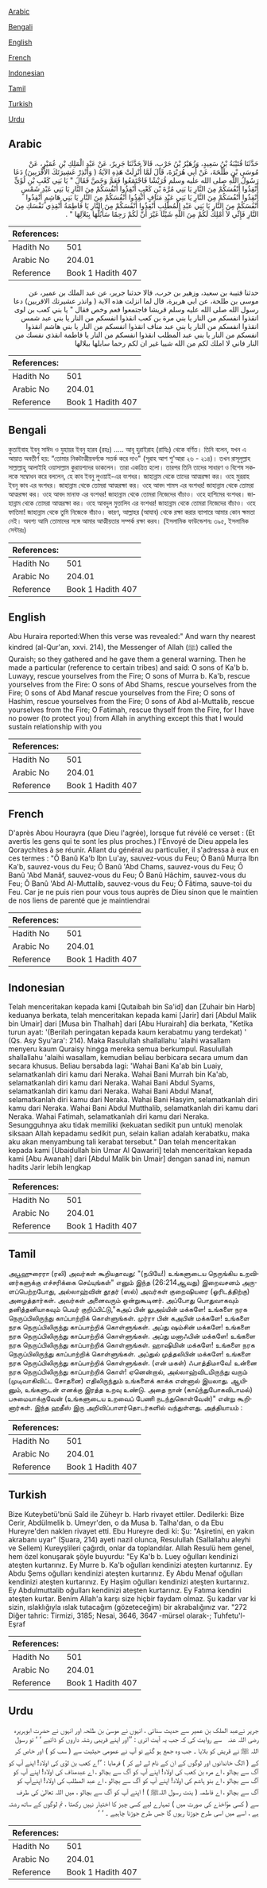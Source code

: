 [Arabic](#arabic)

[Bengali](#bengali)

[English](#english)

[French](#french)

[Indonesian](#indonesian)

[Tamil](#tamil)

[Turkish](#turkish)

[Urdu](#urdu)

## Arabic


<div dir="rtl" lang="ar" style={{fontSize:'larger',backgroundColor:'#f8f9fa',padding:20}}>
حَدَّثَنَا قُتَيْبَةُ بْنُ سَعِيدٍ، وَزُهَيْرُ بْنُ حَرْبٍ، قَالاَ حَدَّثَنَا جَرِيرٌ، عَنْ عَبْدِ الْمَلِكِ بْنِ عُمَيْرٍ، عَنْ مُوسَى بْنِ طَلْحَةَ، عَنْ أَبِي هُرَيْرَةَ، قَالَ لَمَّا أُنْزِلَتْ هَذِهِ الآيَةُ ‏(‏ وَأَنْذِرْ عَشِيرَتَكَ الأَقْرَبِينَ‏)‏ دَعَا رَسُولُ اللَّهِ صلى الله عليه وسلم قُرَيْشًا فَاجْتَمَعُوا فَعَمَّ وَخَصَّ فَقَالَ ‏"‏ يَا بَنِي كَعْبِ بْنِ لُؤَىٍّ أَنْقِذُوا أَنْفُسَكُمْ مِنَ النَّارِ يَا بَنِي مُرَّةَ بْنِ كَعْبٍ أَنْقِذُوا أَنْفُسَكُمْ مِنَ النَّارِ يَا بَنِي عَبْدِ شَمْسٍ أَنْقِذُوا أَنْفُسَكُمْ مِنَ النَّارِ يَا بَنِي عَبْدِ مَنَافٍ أَنْقِذُوا أَنْفُسَكُمْ مِنَ النَّارِ يَا بَنِي هَاشِمٍ أَنْقِذُوا أَنْفُسَكُمْ مِنَ النَّارِ يَا بَنِي عَبْدِ الْمُطَّلِبِ أَنْقِذُوا أَنْفُسَكُمْ مِنَ النَّارِ يَا فَاطِمَةُ أَنْقِذِي نَفْسَكِ مِنَ النَّارِ فَإِنِّي لاَ أَمْلِكُ لَكُمْ مِنَ اللَّهِ شَيْئًا غَيْرَ أَنَّ لَكُمْ رَحِمًا سَأَبُلُّهَا بِبَلاَلِهَا ‏"‏ ‏.‏
</div>
<div style={{backgroundColor:'#f8f9fa',padding:20, marginBottom: 10}}><table> <thead> <tr> <th>References:</th> <th></th> </tr> </thead> <tbody><tr><td>Hadith No</td><td>501</td></tr><tr><td>Arabic No</td><td>204.01</td></tr><tr><td>Reference</td><td>Book 1 Hadith 407</td></tr></tbody></table></div>


<div dir="rtl" lang="ar" style={{fontSize:'larger',backgroundColor:'#f8f9fa',padding:20}}>
حدثنا قتيبة بن سعيد، وزهير بن حرب، قالا حدثنا جرير، عن عبد الملك بن عمير، عن موسى بن طلحة، عن ابي هريرة، قال لما انزلت هذه الاية ( وانذر عشيرتك الاقربين) دعا رسول الله صلى الله عليه وسلم قريشا فاجتمعوا فعم وخص فقال " يا بني كعب بن لوى انقذوا انفسكم من النار يا بني مرة بن كعب انقذوا انفسكم من النار يا بني عبد شمس انقذوا انفسكم من النار يا بني عبد مناف انقذوا انفسكم من النار يا بني هاشم انقذوا انفسكم من النار يا بني عبد المطلب انقذوا انفسكم من النار يا فاطمة انقذي نفسك من النار فاني لا املك لكم من الله شييا غير ان لكم رحما سابلها ببلالها
</div>
<div style={{backgroundColor:'#f8f9fa',padding:20, marginBottom: 10}}><table> <thead> <tr> <th>References:</th> <th></th> </tr> </thead> <tbody><tr><td>Hadith No</td><td>501</td></tr><tr><td>Arabic No</td><td>204.01</td></tr><tr><td>Reference</td><td>Book 1 Hadith 407</td></tr></tbody></table></div>

## Bengali


<div dir="ltr" lang="bn" style={{fontSize:'larger',backgroundColor:'#f8f9fa',padding:20}}>
কুতাইবাহ ইবনু সাঈদ ও যুহায়র ইবনু হারব (রহঃ) ..... আবূ হুরাইরাহ (রাযিঃ) থেকে বর্ণিত। তিনি বলেন, যখন এ আয়াত অবতীর্ণ হয়: “তোমার নিকটাত্মীয়বর্গকে সতর্ক করে দাও" (সূরাহ আশ শু'আরা ২৬ - ২১৪)। তখন রাসূলুল্লাহ সাল্লাল্লাহু আলাইহি ওয়াসাল্লাম কুরায়শদের ডাকলেন। তারা একত্রিত হলো। তারপর তিনি তাদের সাধারণ ও বিশেষ সকলকে সম্বোধন করে বললেন, হে কাব ইবনু লুওয়াই-এর বংশধর। জাহান্নাম থেকে তাদের আত্মরক্ষা কর। ওহে মুররাহ ইবনু কাব এর বংশধর। জাহান্নাম থেকে তোমরা আত্মরক্ষা কর। ওহে আবদ শামস এর বংশধর! জাহান্নাম থেকে তোমরা আত্মরক্ষা কর। ওহে আবদ মানাফ এর বংশধর! জাহান্নাম থেকে তোমরা নিজেদের বাঁচাও। ওহে হাশিমের বংশধর। জাহান্নাম থেকে তোমরা আত্মরক্ষা কর। ওহে আবদুল মুত্তালিব এর বংশধর! জাহান্নাম থেকে তোমরা নিজেদের বাঁচাও। ওহে ফাতিমা! জাহান্নাম থেকে তুমি নিজেকে বাঁচাও। কারণ, আল্লাহর (আযাব) থেকে রক্ষা করার ব্যাপারে আমার কোন ক্ষমতা নেই। অবশ্য আমি তোমাদের সঙ্গে আমার আত্মীয়তার সম্পর্ক রক্ষা করব। (ইসলামিক ফাউন্ডেশনঃ ৩৯৫, ইসলামিক সেন্টারঃ)
</div>
<div style={{backgroundColor:'#f8f9fa',padding:20, marginBottom: 10}}><table> <thead> <tr> <th>References:</th> <th></th> </tr> </thead> <tbody><tr><td>Hadith No</td><td>501</td></tr><tr><td>Arabic No</td><td>204.01</td></tr><tr><td>Reference</td><td>Book 1 Hadith 407</td></tr></tbody></table></div>

## English


<div dir="ltr" lang="en" style={{fontSize:'larger',backgroundColor:'#f8f9fa',padding:20}}>
Abu Huraira reported:When this verse was revealed:" And warn thy nearest kindred (al-Qur'an, xxvi. 214), the Messenger of Allah (ﷺ) called the Quraish; so they gathered and he gave them a general warning. Then he made a particular (reference to certain tribes) and said: O sons of Ka'b b. Luwayy, rescue yourselves from the Fire; O sons of Murra b. Ka'b, rescue yourselves from the Fire: O sons of Abd Shams, rescue yourselves from the Fire; 0 sons of Abd Manaf rescue yourselves from the Fire; O sons of Hashim, rescue yourselves from the Fire; 0 sons of Abd al-Muttalib, rescue yourselves from the Fire; O Fatimah, rescue thyself from the Fire, for I have no power (to protect you) from Allah in anything except this that I would sustain relationship with you
</div>
<div style={{backgroundColor:'#f8f9fa',padding:20, marginBottom: 10}}><table> <thead> <tr> <th>References:</th> <th></th> </tr> </thead> <tbody><tr><td>Hadith No</td><td>501</td></tr><tr><td>Arabic No</td><td>204.01</td></tr><tr><td>Reference</td><td>Book 1 Hadith 407</td></tr></tbody></table></div>

## French


<div dir="ltr" lang="fr" style={{fontSize:'larger',backgroundColor:'#f8f9fa',padding:20}}>
D'après Abou Hourayra (que Dieu l'agrée), lorsque fut révélé ce verset : (Et avertis les gens qui te sont les plus proches.) l'Envoyé de Dieu appela les Qoraychites à se réunir. Allant du général au particulier, il s'adressa à eux en ces termes : "Ô Banû Ka'b Ibn Lu'ay, sauvez-vous du Feu; Ô Banû Murra Ibn Ka'b, sauvez-vous du Feu; Ô Banû 'Abd Chams, sauvez-vous du Feu; Ô Banû 'Abd Manâf, sauvez-vous du Feu; Ô Banû Hâchim, sauvez-vous du Feu; Ô Banû 'Abd Al-Muttalib, sauvez-vous du Feu; Ô Fâtima, sauve-toi du Feu. Car je ne puis rien pour vous tous auprès de Dieu sinon que le maintien de nos liens de parenté que je maintiendrai
</div>
<div style={{backgroundColor:'#f8f9fa',padding:20, marginBottom: 10}}><table> <thead> <tr> <th>References:</th> <th></th> </tr> </thead> <tbody><tr><td>Hadith No</td><td>501</td></tr><tr><td>Arabic No</td><td>204.01</td></tr><tr><td>Reference</td><td>Book 1 Hadith 407</td></tr></tbody></table></div>

## Indonesian


<div dir="ltr" lang="id" style={{fontSize:'larger',backgroundColor:'#f8f9fa',padding:20}}>
Telah menceritakan kepada kami [Qutaibah bin Sa'id] dan [Zuhair bin Harb] keduanya berkata, telah menceritakan kepada kami [Jarir] dari [Abdul Malik bin Umair] dari [Musa bin Thalhah] dari [Abu Hurairah] dia berkata, "Ketika turun ayat: '(Berilah peringatan kepada kaum kerabatmu yang terdekat) ' (Qs. Asy Syu'ara': 214). Maka Rasulullah shallallahu 'alaihi wasallam menyeru kaum Quraisy hingga mereka semua berkumpul. Rasulullah shallallahu 'alaihi wasallam, kemudian beliau berbicara secara umum dan secara khusus. Beliau bersabda lagi: 'Wahai Bani Ka'ab bin Luaiy, selamatkanlah diri kamu dari Neraka. Wahai Bani Murrah bin Ka'ab, selamatkanlah diri kamu dari Neraka. Wahai Bani Abdul Syams, selamatkanlah diri kamu dari Neraka. Wahai Bani Abdul Manaf, selamatkanlah diri kamu dari Neraka. Wahai Bani Hasyim, selamatkanlah diri kamu dari Neraka. Wahai Bani Abdul Mutthalib, selamatkanlah diri kamu dari Neraka. Wahai Fatimah, selamatkanlah diri kamu dari Neraka. Sesungguhnya aku tidak memiliki (kekuatan sedikit pun untuk) menolak siksaan Allah kepadamu sedikit pun, selain kalian adalah kerabatku, maka aku akan menyambung tali kerabat tersebut." Dan telah menceritakan kepada kami [Ubaidullah bin Umar Al Qawariri] telah menceritakan kepada kami [Abu Awanah] dari [Abdul Malik bin Umair] dengan sanad ini, namun hadits Jarir lebih lengkap
</div>
<div style={{backgroundColor:'#f8f9fa',padding:20, marginBottom: 10}}><table> <thead> <tr> <th>References:</th> <th></th> </tr> </thead> <tbody><tr><td>Hadith No</td><td>501</td></tr><tr><td>Arabic No</td><td>204.01</td></tr><tr><td>Reference</td><td>Book 1 Hadith 407</td></tr></tbody></table></div>

## Tamil


<div dir="ltr" lang="ta" style={{fontSize:'larger',backgroundColor:'#f8f9fa',padding:20}}>
அபூஹுரைரா (ரலி) அவர்கள் கூறியதாவது: "(நபியே!) உங்களுடைய நெருங்கிய உறவினர்களுக்கு எச்சரிக்கை செய்யுங்கள்" எனும் இந்த (26:214ஆவது) இறைவசனம் அருளப்பெற்றபோது, அல்லாஹ்வின் தூதர் (ஸல்) அவர்கள் குறைஷியரை (ஓரிடத்திற்கு) அழைத்தார்கள். அவர்கள் அனைவரும் ஒன்றுகூடினர். அப்போது பொதுவாகவும் தனித்தனியாகவும் பெயர் குறிப்பிட்டு,"கஅப் பின் லுஅய்யின் மக்களே! உங்களை நரக நெருப்பிலிருந்து காப்பாற்றிக் கொள்ளுங்கள். முர்ரா பின் கஅபின் மக்களே! உங்களை நரக நெருப்பிலிருந்து காப்பாற்றிக் கொள்ளுங்கள். அப்து ஷம்சின் மக்களே! உங்களை நரக நெருப்பிலிருந்து காப்பாற்றிக் கொள்ளுங்கள். அப்து மனாஃபின் மக்களே! உங்களை நரக நெருப்பிலிருந்து காப்பாற்றிக் கொள்ளுங்கள். ஹாஷிமின் மக்களே! உங்களை நரக நெருப்பிலிருந்து காப்பாற்றிக் கொள்ளுங்கள். அப்துல் முத்தலிபின் மக்களே! உங்களை நரக நெருப்பிலிருந்து காப்பாற்றிக் கொள்ளுங்கள். (என் மகள்) ஃபாத்திமாவே! உன்னை நரக நெருப்பிலிருந்து காப்பாற்றிக் கொள்! ஏனென்றால், அல்லாஹ்விடமிருந்து வரும் (முடிவாகிவிட்ட சோதனை) எதிலிருந்தும் உங்களைக் காக்க என்னால் இயலாது. ஆயினும், உங்களுடன் எனக்கு இரத்த உறவு உண்டு. அதை நான் (காய்ந்துபோகவிடாமல்) பசுமையாக்குவேன் (உங்களுடைய உறவைப் பேணி நடந்துகொள்வேன்)" என்று கூறினார்கள். இந்த ஹதீஸ் இரு அறிவிப்பாளர்தொடர்களில் வந்துள்ளது. அத்தியாயம் :
</div>
<div style={{backgroundColor:'#f8f9fa',padding:20, marginBottom: 10}}><table> <thead> <tr> <th>References:</th> <th></th> </tr> </thead> <tbody><tr><td>Hadith No</td><td>501</td></tr><tr><td>Arabic No</td><td>204.01</td></tr><tr><td>Reference</td><td>Book 1 Hadith 407</td></tr></tbody></table></div>

## Turkish


<div dir="ltr" lang="tr" style={{fontSize:'larger',backgroundColor:'#f8f9fa',padding:20}}>
Bize Kuteybetü'bnü Saîd ile Züheyr b. Harb rivayet ettiler. Dedilerki: Bize Cerir, Abdülmelik b. Umeyr'den, o da Musa b. Talha'dan, o da Ebu Hureyre'den naklen rivayet etti. Ebu Hureyre dedi ki: Şu: "Aşiretini, en yakın akrabanı uyar" (Şuara, 214) ayeti nazil olunca, Resulullah (Sallallahu aleyhi ve Sellem) Kureyşlileri çağırdı, onlar da toplandılar. Allah Resulü hem genel, hem özel konuşarak şöyle buyurdu: "Ey Ka'b b. Luey oğulları kendinizi ateşten kurtarınız. Ey Murre b. Ka'b oğulları kendinizi ateşten kurtarınız. Ey Abdu Şems oğulları kendinizi ateşten kurtarınız. Ey Abdu Menaf oğulları kendinizi ateşten kurtarınız. Ey Haşim oğulları kendinizi ateşten kurtarınız. Ey Abdulmuttalib oğulları kendinizi ateşten kurtarınız. Ey Fatıma kendini ateşten kurtar. Benim Allah'a karşı size hiçbir faydam olmaz. Şu kadar var ki sizin, ıslaklığıyla ıslak tutacağım (gözeteceğim) bir akrabalığınız var. "272 Diğer tahric: Tirmizi, 3185; Nesai, 3646, 3647 -mürsel olarak-; Tuhfetu'l-Eşraf
</div>
<div style={{backgroundColor:'#f8f9fa',padding:20, marginBottom: 10}}><table> <thead> <tr> <th>References:</th> <th></th> </tr> </thead> <tbody><tr><td>Hadith No</td><td>501</td></tr><tr><td>Arabic No</td><td>204.01</td></tr><tr><td>Reference</td><td>Book 1 Hadith 407</td></tr></tbody></table></div>

## Urdu


<div dir="rtl" lang="ur" style={{fontSize:'larger',backgroundColor:'#f8f9fa',padding:20}}>
جریر نےعبد الملک بن عمیر سے حدیث سنائی ، انہوں نے موسیٰ بن طلحہ اور انہوں نے حضرت ابوہریرہ ‌رضی ‌اللہ ‌عنہ ‌ ‌ سے روایت کی کہ جب یہ آیت اتری : ’’اور اپنے قریبی رشتہ داروں کو ڈائیے ‘ ‘ تو رسول اللہ ﷺ نے قریش کو بلایا ۔ جب وہ جمع ہو گئے تو آپ نے عمومی حیثیت سے ( سب کو ) اور خاص کر کے ( الگ خاندانوں اور لوگوں کے ان کے نام لے لے کر ) فرمایا : ’’اے کعب بن لؤی کی اولاد! اپنے آپ کو آگ سے بچالو ، اے مرہ بن کعب کی اولاد! اپنے آپ کو آگ سے بچالو ، اے عبدمناف کی اولاد! اپنے آپ کو آگ سے بچالو ، اے بنو ہاشم کی اولاد! اپنے آپ کو آگ سے بچالو ، اے عبد المطلب کی اولاد! اپنےآپ کو آگ سے بچالو ، اے فاطمہ ( ینت رسول اللہﷺ ) ! اپنے آپ کو آگ سے بچالو ، میں اللہ تعالیٰ کی طرف سے ( کسی مؤاخذے کی صورت میں ) تمہارے لیے کسی چیز کا اختیار نہیں رکھتا ، تم لوگوں کے ساتھ رشتہ ہے ، اسے میں اسی طرح جوڑتا رہوں گا جس طرح جوڑنا چاہیے ۔ ‘ ‘
</div>
<div style={{backgroundColor:'#f8f9fa',padding:20, marginBottom: 10}}><table> <thead> <tr> <th>References:</th> <th></th> </tr> </thead> <tbody><tr><td>Hadith No</td><td>501</td></tr><tr><td>Arabic No</td><td>204.01</td></tr><tr><td>Reference</td><td>Book 1 Hadith 407</td></tr></tbody></table></div>